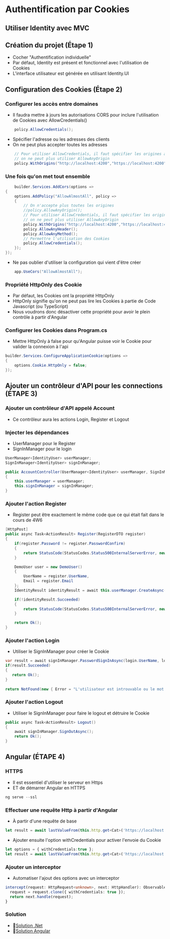 # Authentification par Cookies

## Utiliser Identity avec MVC

## Création du projet (Étape 1)
- Cocher "Authentification individuelle"
- Par défaut, Identity est présent et fonctionnel avec l'utilisation de Cookies
- L'interface utilisateur est générée en utilisant Identity.UI

## Configuration des Cookies (Étape 2)

### Configurer les accès entre domaines

- Il faudra mettre à jours les autorisations CORS pour inclure l'utilisation de Cookies avec AllowCredentials()

```csharp
    policy.AllowCredentials();
```

- Spécifier l'adresse ou les adresses des clients
- On ne peut plus accepter toutes les adresses

```csharp
    // Pour utiliser AllowCredentials, il faut spécifier les origines acceptés
    // on ne peut plus utiliser AllowAnyOrigin
    policy.WithOrigins("http://localhost:4200","https://localhost:4200");
``` 

### Une fois qu'on met tout ensemble

```csharp
    builder.Services.AddCors(options =>
{
    options.AddPolicy("AllowAlmostAll", policy =>
    {
        // On n'accepte plus toutes les origines
        //policy.AllowAnyOrigin();
        // Pour utiliser AllowCredentials, il faut spécifier les origines acceptés
        // on ne peut plus utiliser AllowAnyOrigin
        policy.WithOrigins("http://localhost:4200","https://localhost:4200");
        policy.AllowAnyHeader();
        policy.AllowAnyMethod();
        // Permettre l'utilisation des Cookies
        policy.AllowCredentials();
    });
});
``` 

- Ne pas oublier d'utiliser la configuration qui vient d'être créer
```csharp
    app.UseCors("AllowAlmostAll");
``` 
### Propriété HttpOnly des Cookie

- Par défaut, les Cookies ont la propriété HttpOnly
- HttpOnly signifie qu'on ne peut pas lire les Cookies à partie de Code Javascript (ou TypeScript)
- Nous voudrons donc désactiver cette propriété pour avoir le plein contrôle à partir d'Angular

### Configurer les Cookies dans Program.cs
- Mettre HttpOnly à false pour qu'Angular puisse voir le Cookie pour valider la connexion à l'api
```csharp
builder.Services.ConfigureApplicationCookie(options =>
{
    options.Cookie.HttpOnly = false;
});
``` 


## Ajouter un contrôleur d'API pour les connections (ÉTAPE 3)

### Ajouter un contrôleur d'API appelé Account
- Ce contrôleur aura les actions Login, Register et Logout
### Injecter les dépendances
- UserManager pour le Register
- SignInManager pour le login
```csharp
UserManager<IdentityUser> userManager;
SignInManager<IdentityUser> signInManager;

public AccountController(UserManager<IdentityUser> userManager, SignInManager<IdentityUser> signInManager)
{
    this.userManager = userManager;
    this.signInManager = signInManager;
}
```
### Ajouter l'action Register
- Register peut être exactement le même code que ce qui était fait dans le cours de 4W6
```csharp
[HttpPost]
public async Task<ActionResult> Register(RegisterDTO register)
{
    if(register.Password != register.PasswordConfirm)
    {
        return StatusCode(StatusCodes.Status500InternalServerError, new { Error = "Le mot de passe et la confirmation ne sont pas identique" });
    }

    DemoUser user = new DemoUser()
    {
        UserName = register.UserName,
        Email = register.Email
    };
    IdentityResult identityResult = await this.userManager.CreateAsync(user, register.Password);

    if(!identityResult.Succeeded)
    {
        return StatusCode(StatusCodes.Status500InternalServerError, new { Error = identityResult.Errors });
    }

    return Ok();
}
``` 

### Ajouter l'action Login
- Utiliser le SignInManager pour créer le Cookie

``` csharp
var result = await signInManager.PasswordSignInAsync(login.UserName, login.Password, true, lockoutOnFailure: false);
if(result.Succeeded)
{
   return Ok();
}
                
return NotFound(new { Error = "L'utilisateur est introuvable ou le mot de passe de concorde pas" });
```

### Ajouter l'action Logout
- Utiliser le SignInManager pour faire le logout et détruire le Cookie

``` csharp
public async Task<ActionResult> Logout()
{
    await signInManager.SignOutAsync();
    return Ok();
}
``` 


## Angular (ÉTAPE 4)
### HTTPS
- Il est essentiel d'utiliser le serveur en Https
- ET de démarrer Angular en HTTPS
``` powershell
ng serve --ssl
```

### Effectuer une requête Http à partir d'Angular
- À partir d'une requête de base
``` ts
let result = await lastValueFrom(this.http.get<Cat>('https://localhost:7219/api/cats/3'));
``` 

- Ajouter ensuite l'option withCredentials pour activer l'envoie du Cookie
``` ts
let options = { withCredentials:true };
let result = await lastValueFrom(this.http.get<Cat>('https://localhost:7219/api/cats/3', options));
``` 

### Ajouter un interceptor
- Automatiser l'ajout des options avec un interceptor

``` ts
intercept(request: HttpRequest<unknown>, next: HttpHandler): Observable<HttpEvent<unknown>> {
  request = request.clone({ withCredentials: true });
  return next.handle(request);
}
``` 

### Solution
- 🔗[Solution .Net](https://github.com/CEM-420-5W5/CookieAuthentication)
- 🔗[Solution Angular](https://github.com/CEM-420-5W5/ngCookieAuthentication)


